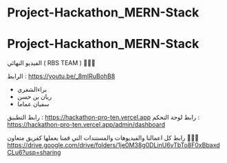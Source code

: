 ﻿# Project-Hackathon_MERN-Stack
# Project-Hackathon_MERN-Stack


الفيديو النهائي ( RBS TEAM )
🔻🔻🔻

الرابط : https://youtu.be/_8mIRuBohB8 

- براءالشغري
- ريان بن حسن
- سفيان عماما

رابط التطبيق : https://hackathon-pro-ten.vercel.app
رابط لوحة التحكم : https://hackathon-pro-ten.vercel.app/admin/dashboard

رابط كل اعمالنا والفيديوهات والمستندات التي قمنا بعملها كفريق متعاون
🔻🔻🔻
https://drive.google.com/drive/folders/1je0M38g0DLinU6vTbTo8F0xBbaxdCLu6?usp=sharing
